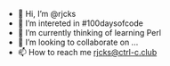 - 👋 Hi, I’m @rjcks
- 👀 I’m intereted in #100daysofcode
- 🌱 I’m currently thinking of learning Perl
- 💞️ I’m looking to collaborate on ...
- 📫 How to reach me rjcks@ctrl-c.club

<!---
rjcks/rjcks is a ✨ special ✨ repository because its `README.md` (this file) appears on your GitHub profile.
You can click the Preview link to take a look at your changes.
--->
